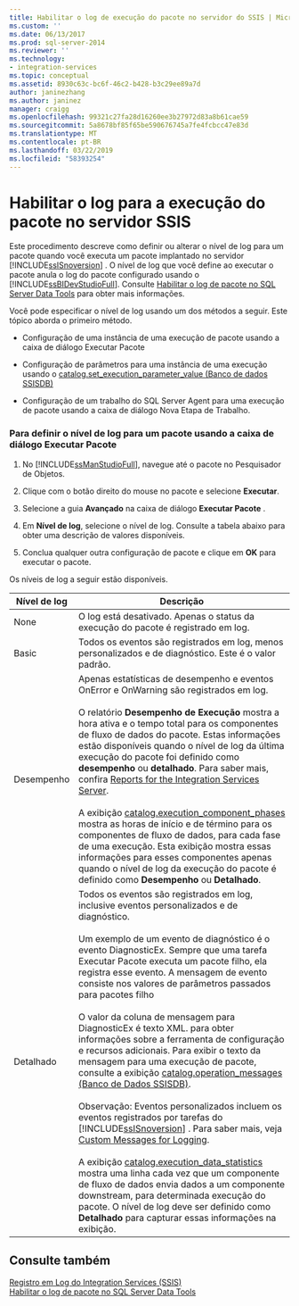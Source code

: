 ```yaml
---
title: Habilitar o log de execução do pacote no servidor do SSIS | Microsoft Docs
ms.custom: ''
ms.date: 06/13/2017
ms.prod: sql-server-2014
ms.reviewer: ''
ms.technology:
- integration-services
ms.topic: conceptual
ms.assetid: 8930c63c-bc6f-46c2-b428-b3c29ee89a7d
author: janinezhang
ms.author: janinez
manager: craigg
ms.openlocfilehash: 99321c27fa28d16260ee3b27972d83a8b61cae59
ms.sourcegitcommit: 5a8678bf85f65be590676745a7fe4fcbcc47e83d
ms.translationtype: MT
ms.contentlocale: pt-BR
ms.lasthandoff: 03/22/2019
ms.locfileid: "58393254"
---
```

# <a name="enable-logging-for-package-execution-on-the-ssis-server"></a>Habilitar o log para a execução do pacote no servidor SSIS
  Este procedimento descreve como definir ou alterar o nível de log para um pacote quando você executa um pacote implantado no servidor [!INCLUDE[ssISnoversion](../includes/ssisnoversion-md.md)] . O nível de log que você define ao executar o pacote anula o log do pacote configurado usando o [!INCLUDE[ssBIDevStudioFull](../includes/ssbidevstudiofull-md.md)]. Consulte [Habilitar o log de pacote no SQL Server Data Tools](../../2014/integration-services/enable-package-logging-in-sql-server-data-tools.md) para obter mais informações.  
  
 Você pode especificar o nível de log usando um dos métodos a seguir. Este tópico aborda o primeiro método.  
  
-   Configuração de uma instância de uma execução de pacote usando a caixa de diálogo Executar Pacote  
  
-   Configuração de parâmetros para uma instância de uma execução usando o [catalog.set_execution_parameter_value &#40;Banco de dados SSISDB&#41;](/sql/integration-services/system-stored-procedures/catalog-set-execution-parameter-value-ssisdb-database)  
  
-   Configuração de um trabalho do SQL Server Agent para uma execução de pacote usando a caixa de diálogo Nova Etapa de Trabalho.  
  
### <a name="to-set-the-logging-level-for-a-package-by-using-the-execute-package-dialog-box"></a>Para definir o nível de log para um pacote usando a caixa de diálogo Executar Pacote  
  
1.  No [!INCLUDE[ssManStudioFull](../includes/ssmanstudiofull-md.md)], navegue até o pacote no Pesquisador de Objetos.  
  
2.  Clique com o botão direito do mouse no pacote e selecione **Executar**.  
  
3.  Selecione a guia **Avançado** na caixa de diálogo **Executar Pacote** .  
  
4.  Em **Nível de log**, selecione o nível de log. Consulte a tabela abaixo para obter uma descrição de valores disponíveis.  
  
5.  Conclua qualquer outra configuração de pacote e clique em **OK** para executar o pacote.  
  
 Os níveis de log a seguir estão disponíveis.  
  
|Nível de log|Descrição|  
|-------------------|-----------------|  
|None|O log está desativado. Apenas o status da execução do pacote é registrado em log.|  
|Basic|Todos os eventos são registrados em log, menos personalizados e de diagnóstico. Este é o valor padrão.|  
|Desempenho|Apenas estatísticas de desempenho e eventos OnError e OnWarning são registrados em log.<br /><br /> O relatório **Desempenho de Execução** mostra a hora ativa e o tempo total para os componentes de fluxo de dados do pacote. Estas informações estão disponíveis quando o nível de log da última execução do pacote foi definido como **desempenho** ou **detalhado**. Para saber mais, confira [Reports for the Integration Services Server](../../2014/integration-services/reports-for-the-integration-services-server.md).<br /><br /> A exibição [catalog.execution_component_phases](/sql/integration-services/system-views/catalog-execution-component-phases) mostra as horas de início e de término para os componentes de fluxo de dados, para cada fase de uma execução. Esta exibição mostra essas informações para esses componentes apenas quando o nível de log da execução do pacote é definido como **Desempenho** ou **Detalhado**.|  
|Detalhado|Todos os eventos são registrados em log, inclusive eventos personalizados e de diagnóstico.<br /><br /> Um exemplo de um evento de diagnóstico é o evento DiagnosticEx. Sempre que uma tarefa Executar Pacote executa um pacote filho, ela registra esse evento. A mensagem de evento consiste nos valores de parâmetros passados para pacotes filho<br /><br /> O valor da coluna de mensagem para DiagnosticEx é texto XML. para obter informações sobre a ferramenta de configuração e recursos adicionais. Para exibir o texto da mensagem para uma execução de pacote, consulte a exibição [catalog.operation_messages &#40;Banco de Dados SSISDB&#41;](/sql/integration-services/system-views/catalog-operation-messages-ssisdb-database).<br /><br /> Observação: Eventos personalizados incluem os eventos registrados por tarefas do [!INCLUDE[ssISnoversion](../includes/ssisnoversion-md.md)] . Para saber mais, veja [Custom Messages for Logging](../../2014/integration-services/custom-messages-for-logging.md).<br /><br /> A exibição [catalog.execution_data_statistics](../relational-databases/statistics/statistics.md) mostra uma linha cada vez que um componente de fluxo de dados envia dados a um componente downstream, para determinada execução do pacote. O nível de log deve ser definido como **Detalhado** para capturar essas informações na exibição.|  
  
## <a name="see-also"></a>Consulte também  
 [Registro em Log do Integration Services &#40;SSIS&#41;](performance/integration-services-ssis-logging.md)   
 [Habilitar o log de pacote no SQL Server Data Tools](../../2014/integration-services/enable-package-logging-in-sql-server-data-tools.md)  
  
  
